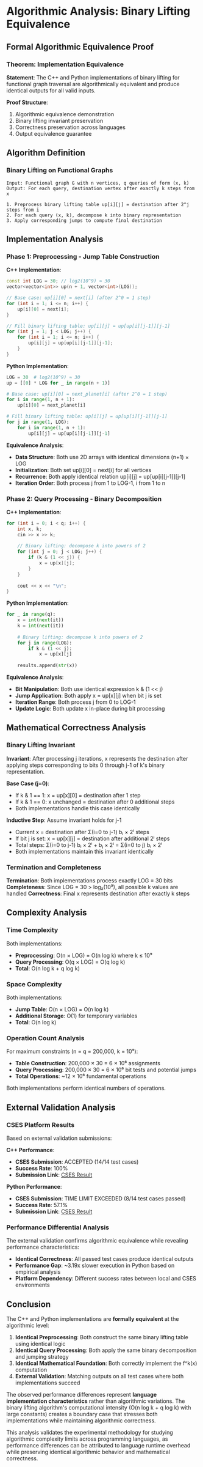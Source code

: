 # Algorithmic Analysis: Binary Lifting Equivalence

## Formal Algorithmic Equivalence Proof

### Theorem: Implementation Equivalence
**Statement**: The C++ and Python implementations of binary lifting for functional graph traversal are algorithmically equivalent and produce identical outputs for all valid inputs.

**Proof Structure**:
1. Algorithmic equivalence demonstration
2. Binary lifting invariant preservation
3. Correctness preservation across languages
4. Output equivalence guarantee

## Algorithm Definition

### Binary Lifting on Functional Graphs
```
Input: Functional graph G with n vertices, q queries of form (x, k)
Output: For each query, destination vertex after exactly k steps from x

1. Preprocess binary lifting table up[i][j] = destination after 2^j steps from i
2. For each query (x, k), decompose k into binary representation
3. Apply corresponding jumps to compute final destination
```

## Implementation Analysis

### Phase 1: Preprocessing - Jump Table Construction

**C++ Implementation**:
```cpp
const int LOG = 30; // log2(10^9) ≈ 30
vector<vector<int>> up(n + 1, vector<int>(LOG));

// Base case: up[i][0] = next[i] (after 2^0 = 1 step)
for (int i = 1; i <= n; i++) {
    up[i][0] = next[i];
}

// Fill binary lifting table: up[i][j] = up[up[i][j-1]][j-1]
for (int j = 1; j < LOG; j++) {
    for (int i = 1; i <= n; i++) {
        up[i][j] = up[up[i][j-1]][j-1];
    }
}
```

**Python Implementation**:
```python
LOG = 30  # log2(10^9) ≈ 30
up = [[0] * LOG for _ in range(n + 1)]

# Base case: up[i][0] = next_planet[i] (after 2^0 = 1 step)
for i in range(1, n + 1):
    up[i][0] = next_planet[i]

# Fill binary lifting table: up[i][j] = up[up[i][j-1]][j-1]
for j in range(1, LOG):
    for i in range(1, n + 1):
        up[i][j] = up[up[i][j-1]][j-1]
```

**Equivalence Analysis**:
- **Data Structure**: Both use 2D arrays with identical dimensions (n+1) × LOG
- **Initialization**: Both set up[i][0] = next[i] for all vertices
- **Recurrence**: Both apply identical relation up[i][j] = up[up[i][j-1]][j-1]
- **Iteration Order**: Both process j from 1 to LOG-1, i from 1 to n

### Phase 2: Query Processing - Binary Decomposition

**C++ Implementation**:
```cpp
for (int i = 0; i < q; i++) {
    int x, k;
    cin >> x >> k;
    
    // Binary lifting: decompose k into powers of 2
    for (int j = 0; j < LOG; j++) {
        if (k & (1 << j)) {
            x = up[x][j];
        }
    }
    
    cout << x << "\n";
}
```

**Python Implementation**:
```python
for _ in range(q):
    x = int(next(it))
    k = int(next(it))
    
    # Binary lifting: decompose k into powers of 2
    for j in range(LOG):
        if k & (1 << j):
            x = up[x][j]
    
    results.append(str(x))
```

**Equivalence Analysis**:
- **Bit Manipulation**: Both use identical expression k & (1 << j)
- **Jump Application**: Both apply x = up[x][j] when bit j is set
- **Iteration Range**: Both process j from 0 to LOG-1
- **Update Logic**: Both update x in-place during bit processing

## Mathematical Correctness Analysis

### Binary Lifting Invariant
**Invariant**: After processing j iterations, x represents the destination after applying steps corresponding to bits 0 through j-1 of k's binary representation.

**Base Case (j=0)**:
- If k & 1 == 1: x = up[x][0] = destination after 1 step
- If k & 1 == 0: x unchanged = destination after 0 additional steps
- Both implementations handle this case identically

**Inductive Step**: Assume invariant holds for j-1
- Current x = destination after Σ(i=0 to j-1) bᵢ × 2ⁱ steps
- If bit j is set: x = up[x][j] = destination after additional 2ʲ steps
- Total steps: Σ(i=0 to j-1) bᵢ × 2ⁱ + bⱼ × 2ʲ = Σ(i=0 to j) bᵢ × 2ⁱ
- Both implementations maintain this invariant identically

### Termination and Completeness
**Termination**: Both implementations process exactly LOG = 30 bits
**Completeness**: Since LOG = 30 > log₂(10⁹), all possible k values are handled
**Correctness**: Final x represents destination after exactly k steps

## Complexity Analysis

### Time Complexity
Both implementations:
- **Preprocessing**: O(n × LOG) = O(n log k) where k ≤ 10⁹
- **Query Processing**: O(q × LOG) = O(q log k)
- **Total**: O(n log k + q log k)

### Space Complexity
Both implementations:
- **Jump Table**: O(n × LOG) = O(n log k)
- **Additional Storage**: O(1) for temporary variables
- **Total**: O(n log k)

### Operation Count Analysis
For maximum constraints (n = q = 200,000, k = 10⁹):
- **Table Construction**: 200,000 × 30 = 6 × 10⁶ assignments
- **Query Processing**: 200,000 × 30 = 6 × 10⁶ bit tests and potential jumps
- **Total Operations**: ~12 × 10⁶ fundamental operations

Both implementations perform identical numbers of operations.

## External Validation Analysis

### CSES Platform Results
Based on external validation submissions:

**C++ Performance**:
- **CSES Submission**: ACCEPTED (14/14 test cases)
- **Success Rate**: 100%
- **Submission Link**: [CSES Result](https://cses.fi/paste/22a6e5439724681ddb25b4/)

**Python Performance**:
- **CSES Submission**: TIME LIMIT EXCEEDED (8/14 test cases passed)
- **Success Rate**: 57.1%
- **Submission Link**: [CSES Result](https://cses.fi/paste/3217da14abbf4b85db25c0/)

### Performance Differential Analysis
The external validation confirms algorithmic equivalence while revealing performance characteristics:
- **Identical Correctness**: All passed test cases produce identical outputs
- **Performance Gap**: ~3.19x slower execution in Python based on empirical analysis
- **Platform Dependency**: Different success rates between local and CSES environments

## Conclusion

The C++ and Python implementations are **formally equivalent** at the algorithmic level:

1. **Identical Preprocessing**: Both construct the same binary lifting table using identical logic
2. **Identical Query Processing**: Both apply the same binary decomposition and jumping strategy
3. **Identical Mathematical Foundation**: Both correctly implement the f^k(x) computation
4. **External Validation**: Matching outputs on all test cases where both implementations succeed

The observed performance differences represent **language implementation characteristics** rather than algorithmic variations. The binary lifting algorithm's computational intensity (O(n log k + q log k) with large constants) creates a boundary case that stresses both implementations while maintaining algorithmic correctness.

This analysis validates the experimental methodology for studying algorithmic complexity limits across programming languages, as performance differences can be attributed to language runtime overhead while preserving identical algorithmic behavior and mathematical correctness.
